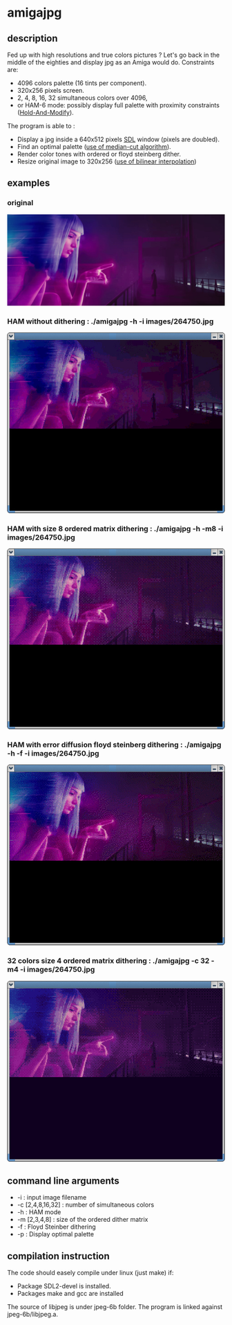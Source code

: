 # amigajpg
## description
Fed up with high resolutions and true colors pictures ?
Let's go back in the middle of the eighties and display jpg as an Amiga would do.
Constraints are:
* 4096 colors palette (16 tints per component).
* 320x256 pixels screen.
* 2, 4, 8, 16, 32 simultaneous colors over 4096,
* or HAM-6 mode: possibly display full palette with proximity constraints ([Hold-And-Modify](https://en.wikipedia.org/wiki/Hold-And-Modify)).

The program is able to :
* Display a jpg inside a 640x512 pixels [SDL](https://www.libsdl.org/) window (pixels are doubled).
* Find an optimal palette ([use of median-cut algorithm](https://en.wikipedia.org/wiki/Median_cut)).
* Render color tones with ordered or floyd steinberg dither.
* Resize original image to 320x256 ([use of bilinear interpolation](https://en.wikipedia.org/wiki/Bilinear_interpolation))

## examples

### original
![Original](/images/original.jpg)

### HAM without dithering : ./amigajpg -h -i images/264750.jpg 
![HAM without dithering](/images/ham-no-dither.jpg)

### HAM with size 8 ordered matrix dithering : ./amigajpg -h -m8 -i images/264750.jpg
![HAM ordered dithering](/images/ham-dither-8.jpg)

### HAM with error diffusion floyd steinberg dithering : ./amigajpg -h -f -i images/264750.jpg
![HAM fs dithering](/images/ham-dither-floyd.jpg)

### 32 colors size 4 ordered matrix dithering : ./amigajpg -c 32 -m4 -i images/264750.jpg
![32 colors ordered dithering](/images/32-colors-4.jpg)

## command line arguments
* -i : input image filename
* -c [2,4,8,16,32] : number of simultaneous colors
* -h : HAM mode
* -m [2,3,4,8] : size of the ordered dither matrix
* -f : Floyd Steinber dithering
* -p : Display optimal palette

## compilation instruction
The code should easely compile under linux (just make) if:
* Package SDL2-devel is installed.
* Packages make and gcc are installed

The source of libjpeg is under jpeg-6b folder. The program is linked against jpeg-6b/libjpeg.a.
